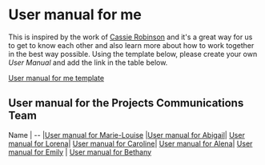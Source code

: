 # User manual for me

This is inspired by the work of [Cassie Robinson](https://medium.com/@cassierobinson/a-user-manual-for-me-d3a851fbc694) and it's a great way for us to get to know each other and also learn more about how to work together in the best way possible. Using the template below, please create your own _User Manual_ and add the link in the table below.


[User manual for me template]()

## User manual for the Projects Communications Team

Name | 
-- |[User manual for Marie-Louise]() |[User manual for Abigail]()| [User manual for Lorena]()| [User manual for Caroline]()| [User manual for Alena]()| [User manual for Emily]() | [User manual for Bethany]()


